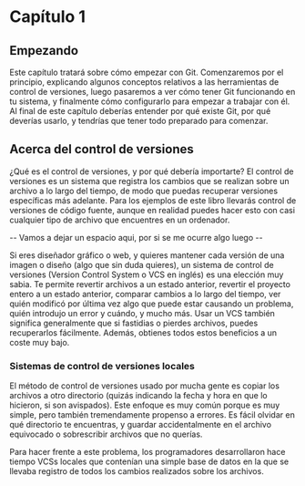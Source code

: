# Capítulo 1 #

## Empezando ##

Este capítulo tratará sobre cómo empezar con Git. Comenzaremos por el
principio, explicando algunos conceptos relativos a las herramientas
de control de versiones, luego pasaremos a ver cómo tener Git
funcionando en tu sistema, y finalmente cómo configurarlo para empezar
a trabajar con él. Al final de este capítulo deberías entender por qué
existe Git, por qué deverías usarlo, y tendrías que tener todo
preparado para comenzar.

## Acerca del control de versiones ##

¿Qué es el control de versiones, y por qué debería importarte? El
control de versiones es un sistema que registra los cambios que se
realizan sobre un archivo a lo largo del tiempo, de modo que puedas
recuperar versiones específicas más adelante. Para los ejemplos de
este libro llevarás control de versiones de código fuente, aunque en
realidad puedes hacer esto con casi cualquier tipo de archivo que
encuentres en un ordenador.

-- Vamos a dejar un espacio aqui, por si se me ocurre algo luego --

Si eres diseñador gráfico o web, y quieres mantener cada versión de
una imagen o diseño (algo que sin duda quieres), un sistema de control
de versiones (Version Control System o VCS en inglés) es una elección
muy sabia. Te permite revertir archivos a un estado anterior, revertir
el proyecto entero a un estado anterior, comparar cambios a lo largo
del tiempo, ver quién modificó por última vez algo que puede estar
causando un problema, quién introdujo un error y cuándo, y mucho más.
Usar un VCS también significa generalmente que si fastidias o pierdes
archivos, puedes recuperarlos fácilmente. Además, obtienes todos estos
beneficios a un coste muy bajo.

### Sistemas de control de versiones locales ###

El método de control de versiones usado por mucha gente es copiar los
archivos a otro directorio (quizás indicando la fecha y hora en que lo
hicieron, si son avispados). Este enfoque es muy común porque es muy
simple, pero también tremendamente propenso a errores. Es fácil
olvidar en qué directorio te encuentras, y guardar accidentalmente en
el archivo equivocado o sobrescribir archivos que no querías.

Para hacer frente a este problema, los programadores desarrollaron
hace tiempo VCSs locales que contenían una simple base de datos en la
que se llevaba registro de todos los cambios realizados sobre los
archivos.
